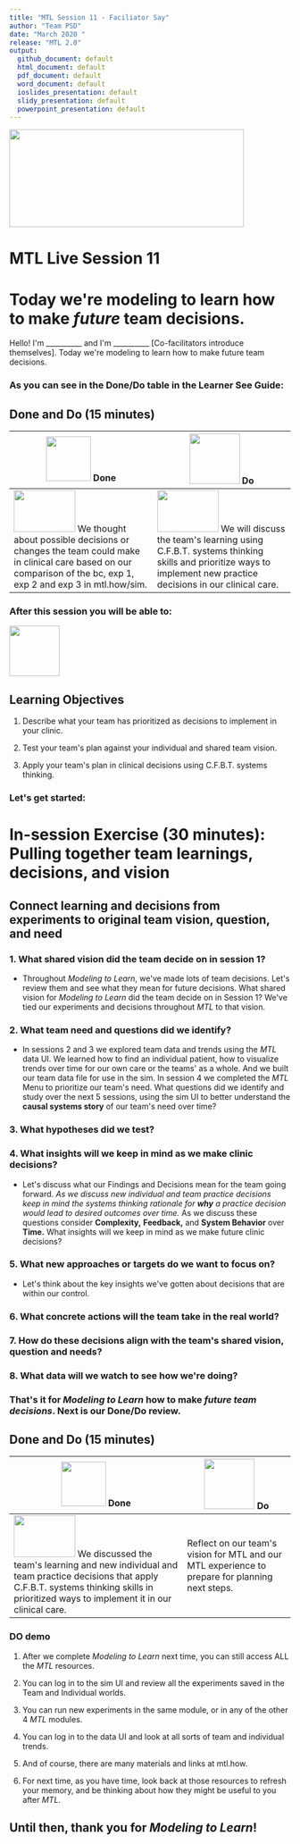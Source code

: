 ```yaml
---
title: "MTL Session 11 - Faciliator Say"
author: "Team PSD"
date: "March 2020 "
release: "MTL 2.0"
output: 
  github_document: default
  html_document: default
  pdf_document: default
  word_document: default
  ioslides_presentation: default
  slidy_presentation: default
  powerpoint_presentation: default
---
```


[<img src = "https://github.com/markdownrefactor/teampsd/blob/master/resources/title_slides/mtl_s11_team_decisions_title.png"
     height = "175" width = "420">](#DontLlink)  

# MTL Live Session 11

# Today we're modeling to learn how to make _future_ team decisions.
Hello! I'm __________ and I'm __________ [Co-facilitators introduce themselves]. Today we're modeling to learn how to make future team decisions.

### As you can see in the Done/Do table in the Learner See Guide:  

## Done and Do (15 minutes)
<!-- Do/Done Tables -->
| [<img src = "https://github.com/markdownrefactor/teampsd/blob/master/resources/icons/done.png" height = "80" width = "80">](#.) **Done** | [<img src = "https://github.com/markdownrefactor/teampsd/blob/master/resources/icons/do.png" height = "90" width = "90">](#.) **Do** |
| --- | --- | 
| [<img src = "https://raw.githubusercontent.com/lzim/teampsd/master/resources/logos/mtl_how_sim.png" height = "75" width = "110">](http://mtl.how/sim) We thought about possible decisions or changes the team could make in clinical care based on our comparison of the bc, exp 1, exp 2 and exp 3 in mtl.how/sim. | [<img src = "https://raw.githubusercontent.com/lzim/teampsd/master/resources/logos/mtl_how_sim.png" height = "75" width = "110">](http://mtl.how/sim) We will discuss the team's learning using C.F.B.T. systems thinking skills and prioritize ways to implement new practice decisions in our clinical care. | 


### After this session you will be able to:

<!-- Learning Objectives Icon --> 
[<img src = "https://github.com/markdownrefactor/teampsd/blob/master/resources/icons/learning_objectives.png" height = "90" width = "90" style ="display: inline-block"/>](#.)  

## Learning Objectives

1. Describe what your team has prioritized as decisions to implement in your clinic.

2. Test your team's plan against your individual and shared team vision.

3. Apply your team's plan in clinical decisions using C.F.B.T. systems thinking. 


### Let's get started:

# In-session Exercise (30 minutes): Pulling together team learnings, decisions, and vision

## Connect learning and decisions from experiments to original team vision, question, and need


### 1. What shared vision did the team decide on in session 1?
  + Throughout *Modeling to Learn*, we've made lots of team decisions. Let's review them and see what they mean for future decisions. What shared vision for *Modeling to Learn* did the team decide on in Session 1? We've tied our experiments and decisions throughout *MTL* to that vision.
   
### 2. What team need and questions did we identify?
+ In sessions 2 and 3 we explored team data and trends using the *MTL* data UI. We learned how to find an individual patient, how to visualize trends over time for our own care or the teams' as a whole. And we built our team data file for use in the sim. In session 4 we completed the *MTL* Menu to prioritize our team's need. What questions did we identify and study over the next 5 sessions, using the sim UI to better understand the **causal systems story** of our team's need over time? 

### 3. What hypotheses did we test?
    
### 4. What insights will we keep in mind as we make clinic decisions?
  + Let's discuss what our Findings and Decisions mean for the team going forward. _As we discuss new individual and team practice decisions keep in mind the systems thinking rationale for **why** a practice decision would lead to desired outcomes over time._ As we discuss these questions consider **Complexity,** **Feedback,** and **System Behavior** over **Time.** What insights will we keep in mind as we make future clinic decisions? 

### 5. What new approaches or targets do we want to focus on?
  + Let's think about the key insights we've gotten about decisions that are within our control.

### 6. What concrete actions will the team take in the real world?

### 7. How do these decisions align with the team's shared vision, question and needs?

### 8. What data will we watch to see how we're doing?
    
    
### That's it for _Modeling to Learn_ how to make _future team decisions_. Next is our Done/Do review.

## Done and Do (15 minutes)
<!-- Do/Done Tables -->
| [<img src = "https://github.com/markdownrefactor/teampsd/blob/master/resources/icons/done.png" height = "80" width = "80">](#.) **Done** | [<img src = "https://github.com/markdownrefactor/teampsd/blob/master/resources/icons/do.png" height = "90" width = "90">](#.) **Do** |
| --- | --- | 
|  [<img src = "https://raw.githubusercontent.com/lzim/teampsd/master/resources/logos/mtl_how_sim.png" height = "75" width = "110">](http://mtl.how/sim) We discussed the team's learning and new individual and team practice decisions that apply C.F.B.T. systems thinking skills in prioritized ways to implement it in our clinical care. | Reflect on our team's vision for MTL and our MTL experience to prepare for planning next steps.| 
 
### DO demo

1. After we complete *Modeling to Learn* next time, you can still access ALL the *MTL* resources.

2. You can log in to the sim UI and review all the experiments saved in the Team and Individual worlds. 

3. You can run new experiments in the same module, or in any of the other 4 _MTL_ modules.

4. You can log in to the data UI and look at all sorts of team and individual trends.

5. And of course, there are many materials and links at mtl.how.

6. For next time, as you have time, look back at those resources to refresh your memory, and be thinking about how they might be useful to you after *MTL*.

## Until then, thank you for *Modeling to Learn*!
